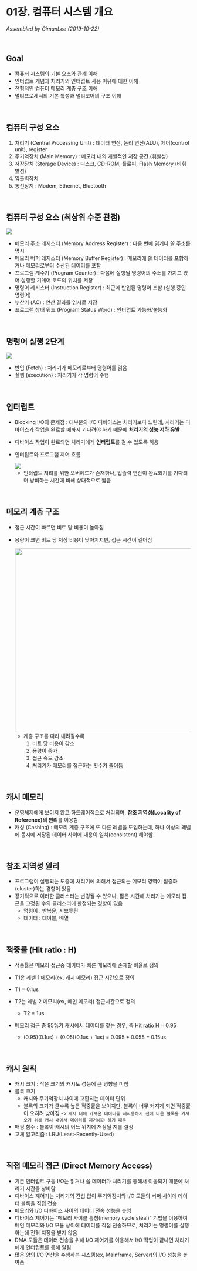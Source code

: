 # 01장. 컴퓨터 시스템 개요

*Assembled by GimunLee (2019-10-22)*

<br>

## Goal

- 컴퓨터 시스템의 기본 요소와 관계 이해
- 인터럽트 개념과 처리기의 인터럽트 사용 이유에 대한 이해
- 전형적인 컴퓨터 메모리 계층 구조 이해
- 멀티프로세서의 기본 특성과 멀티코어의 구조 이해

<br>

## 컴퓨터 구성 요소

1. 처리기 (Central Processing Unit) : 데이터 연산, 논리 연산(ALU), 제어(control unit), register
2. 주기억장치 (Main Memory) : 메모리 내의 개별적인 저장 공간 (휘발성)
3. 저장장치 (Storage Device) : 디스크, CD-ROM, 플로피, Flash Memory (비휘발성)
4. 입출력장치
5. 통신장치 : Modem, Ethernet, Bluetooth

<br>

## 컴퓨터 구성 요소 (최상위 수준 관점)

<img src="../resources/os-01-001.png">

- 메모리 주소 레지스터 (Memory Address Register) : 다음 번에 읽거나 쓸 주소를 명시
- 메모리 버퍼 레지스터 (Memory Buffer Register) : 메모리에 쓸 데이터를 포함하거나 메모리로부터 수신된 데이터를 포함
- 프로그램 계수기 (Program Counter) : 다음에 실행될 명령어의 주소를 가지고 있어 실행할 기계어 코드의 위치를 저장
- 명령어 레지스터 (Instruction Register) : 최근에 반입된 명령어 포함 (실행 중인 명령어)
- 누산기 (AC) : 연산 결과를 임시로 저장
- 프로그램 상태 워드 (Program Status Word) : 인터럽트 가능화/불능화

<br>

## 명령어 실행 2단계

<img src="../resources/os-01-002.png">

- 반입 (Fetch) : 처리기가 메모리로부터 명령어를 읽음
- 실행 (execution) : 처리기가 각 명령어 수행

<br>

## 인터럽트

- Blocking I/O의 문제점 : 대부분의 I/O 디바이스는 처리기보다 느린데, 처리기는 디바이스가 작업을 완료할 때까지 기다려야 하기 때문에 **처리기의 성능 저하 유발**
- 디바이스 작업이 완료되면 처리기에게 **인터럽트**를 걸 수 있도록 허용

- 인터럽트와 프로그램 제어 흐름

  <img src="../resources/os-01-003.png">

  - 인터럽트 처리를 위한 오버헤드가 존재하나, 입출력 연산이 완료되기를 기다리며 낭비하는 시간에 비해 상대적으로 짧음

<br>

## 메모리 계층 구조

- 접근 시간이 빠르면 비트 당 비용이 높아짐
- 용량이 크면 비트 당 저장 비용이 낮아지지만, 접근 시간이 길어짐

  <img src="../resources/os-01-004.png" height=500>

  - 계층 구조를 따라 내려갈수록
    1. 비트 당 비용이 감소
    2. 용량이 증가
    3. 접근 속도 감소
    4. 처리기가 메모리를 접근하는 횟수가 줄어듬

<br>

## 캐시 메모리 

- 운영체제에게 보이지 않고 하드웨어적으로 처리되며, **참조 지역성(Locality of Reference)의 원리**를 이용함
- 캐싱 (Cashing) :  메모리 계층 구조에 또 다른 레벨을 도입하는데, 하나 이상의 레벨에 동시에 저장된 데이터 사이에 내용이 일치(consistent) 해야함

<br>

## 참조 지역성 원리

- 프로그램이 실행되는 도중에 처리기에 의해서 접근되는 메모리 영역이 집중화(cluster)하는 경향이 있음
- 장기적으로 이러한 클러스터는 변경될 수 있으나, 짧은 시간에 처리기는 메모리 접근을 고정된 수의 클러스터에 한정되는 경향이 있음
  - 명령어 : 반복문, 서브루틴
  - 데이터 : 테이블, 배열

<br>

## 적중률 (Hit ratio : H)

- 적중률은 메모리 접근중 데이터가 빠른 메모리에 존재할 비율로 정의

-  T1은 레벨 1 메모리(ex, 캐시 메모리) 접근 시간으로 정의
  - T1 = 0.1us
- T2는 레벌 2 메모리(ex, 메인 메모리) 접근시간으로 정의
  - T2 = 1us
- 메모리 접근 중 95%가 캐시에서 데이터를 찾는 경우, 즉 Hit ratio H = 0.95 
  - (0.95)(0.1us) + (0.05)(0.1us + 1us) = 0.095 + 0.055 = 0.15us 

<br>

## 캐시 원칙

- 캐시 크기 : 작은 크기의 캐시도 성능에 큰 영향을 미침
- 블록 크기
  - 캐시와 주기억장치 사이에 교환되는 데이터 단위
  - 블록의 크기가 클수록 높은 적중률을 보이지만, 블록이 너무 커지게 되면 적중률이 오히려 낮아짐 -> `캐시 내에 가져온 데이터를 재사용하기 전에 다른 블록을 가져오기 위해 캐시 내에서 데이터를 제거해야 하기 때문`
- 매핑 함수 : 블록이 캐시의 어느 위치에 저장될 지를 결정
- 교체 알고리즘 : LRU(Least-Recently-Used)

<br>

## 직접 메모리 접근 (Direct Memory Access)

- 기존 인터럽트 구동 I/O는 읽거나 쓸 데이터가 처리기를 통해서 이동되기 때문에 처리기 시간을 낭비함
- 디바이스 제어기는 처리기의 간섭 없이 주기억장치와 I/O 모듈의 버퍼 사이에 데이터 블록을 직접 전송
- 메모리와 I/O 디바이스 사이의 데이터 전송 성능을 높임
- 디바이스 제어기는 “메모리 사이클 훔침(memory cycle steal)” 기법을 이용하여 메인 메모리와 I/O 모듈 상이에 데이터를 직접 전송하므로, 처리기는 명령어를 실행하는데 전혀 지장을 받지 않음
- DMA 모듈은 데이터 전송을 위해 I/O 제어기를 이용해서 I/O 작업이 끝나면 처리기에게 인터럽트를 통해 알림
- 많은 양의 I/O 연산을 수행하는 시스템(ex, Mainframe, Server)의 I/O 성능을 높여줌

